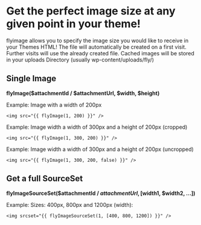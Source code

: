 # Get the perfect image size at any given point in your theme!
flyimage allows you to specify the image size you would like to receive in your Themes HTML!
The file will automatically be created on a first visit. Further visits will use the already created file.
Cached images will be stored in your uploads Directory (usually wp-content/uploads/fly/)

## Single Image

**flyImage($attachmentId / $attachmentUrl, $width, $height)**

Example: Image with a width of 200px

`<img src="{{ flyImage(1, 200) }}" />`


Example: Image width a width of 300px and a height of 200px (cropped)

`<img src="{{ flyImage(1, 300, 200) }}" />`


Example: Image width a width of 300px and a height of 200px (uncropped)

`<img src="{{ flyImage(1, 300, 200, false) }}" />`


## Get a full SourceSet

**flyImageSourceSet($attachmentId / $attachmentUrl, [$width1, $width2, ...])**

Example: Sizes: 400px, 800px and 1200px (width):

`<img srcset="{{ flyImageSourceSet(1, [400, 800, 1200]) }}" />`
